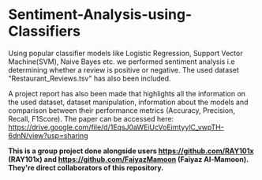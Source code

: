 # Sentiment-Analysis-using-Classifiers
Using popular classifier models like Logistic Regression, Support Vector Machine(SVM), Naive Bayes etc. we performed sentiment analysis i.e determining whether a review is positive or negative. The used dataset "Restaurant_Reviews.tsv" has also been included.

A project report has also been made that highlights all the information on the used dataset, dataset manipulation, information about the models and comparison between their performance metrics (Accuracy, Precision, Recall, F1Score). The paper can be accessed here: https://drive.google.com/file/d/1EqsJ0aWEiUcVoEimtyylC_vwpTH-6dnN/view?usp=sharing

**This is a group project done alongside users https://github.com/RAY101x (RAY101x) and https://github.com/FaiyazMamoon (Faiyaz Al-Mamoon). They're direct collaborators of this repository.**
